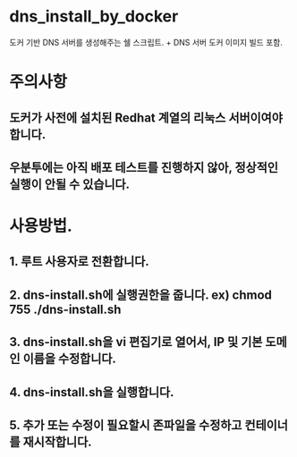 # dns_install_by_docker
도커 기반 DNS 서버를 생성해주는 쉘 스크립트. + DNS 서버 도커 이미지 빌드 포함.

# 주의사항
## 도커가 사전에 설치된 Redhat 계열의 리눅스 서버이여야 합니다.
## 우분투에는 아직 배포 테스트를 진행하지 않아, 정상적인 실행이 안될 수 있습니다.

# 사용방법.
## 1. 루트 사용자로 전환합니다.
## 2. dns-install.sh에 실행권한을 줍니다. ex) chmod 755 ./dns-install.sh
## 3. dns-install.sh을 vi 편집기로 열어서, IP 및 기본 도메인 이름을 수정합니다.
## 4. dns-install.sh을 실행합니다.
## 5. 추가 또는 수정이 필요할시 존파일을 수정하고 컨테이너를 재시작합니다.
